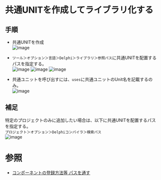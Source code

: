 # 共通UNITを作成してライブラリ化する

## 手順
- 共通UNITを作成  
![image](https://user-images.githubusercontent.com/85177462/227727990-45d1a2be-0903-4e24-a583-0736c6e7b51d.png)

- `ツール＞オプション＞言語＞Delphi＞ライブラリ＞参照パス`に共通UNITを配置するパスを指定する。  
![image](https://user-images.githubusercontent.com/85177462/227728059-dcfb6313-d559-4255-9c2e-507ac48e5d8f.png)
![image](https://user-images.githubusercontent.com/85177462/227728115-ef12d56b-b126-46c2-aeab-6bfc3fd4b57e.png)
![image](https://user-images.githubusercontent.com/85177462/227728183-f47fbe34-c27c-4131-b317-066d60fcfc03.png)

- 共通ユニットを呼び出すには、`uses`に共通ユニットのUnit名を記載するのみ。  
![image](https://user-images.githubusercontent.com/85177462/227728277-cec0b1d6-1578-4096-bc2f-f713ccc2114f.png)


## 補足
特定のプロジェクトのみに追加したい場合は、以下に共通UNITを配置するパスを指定する。  
`プロジェクト＞オプション＞Delphiコンパイラ＞検索パス`  
![image](https://user-images.githubusercontent.com/85177462/227728356-0271a1bd-5fcf-4c79-b025-d350a2925cd0.png)


# 参照
- [コンポーネントの登録方法等 パスを通す](http://mrxray.on.coocan.jp/Delphi/CompoInstall/CompPathXE2.htm)
